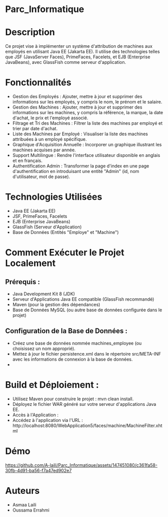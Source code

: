 # Parc_Informatique

# Description
Ce projet vise à implémenter un système d'attribution de machines aux employés en utilisant Java EE (Jakarta EE). Il utilise des technologies telles que JSF (JavaServer Faces), PrimeFaces, Facelets, et EJB (Enterprise JavaBeans), avec GlassFish comme serveur d'application.

# Fonctionnalités



- Gestion des Employés : Ajouter, mettre à jour et supprimer des informations sur les employés, y compris le nom, le prénom et le salaire.
- Gestion des Machines : Ajouter, mettre à jour et supprimer des informations sur les machines, y compris la référence, la marque, la date d'achat, le prix et l'employé associé.
- Filtrage et Tri des Machines : Filtrer la liste des machines par employé et trier par date d'achat.
- Liste des Machines par Employé : Visualiser la liste des machines attribuées à un employé spécifique.
- Graphique d'Acquisition Annuelle : Incorporer un graphique illustrant les machines acquises par année.
- Support Multilingue : Rendre l'interface utilisateur disponible en anglais et en français.
- Authentification Admin : Transformer la page d'index en une page d'authentification en introduisant une entité "Admin" (id, nom d'utilisateur, mot de passe).


# Technologies Utilisées

- Java EE (Jakarta EE)
- JSF, PrimeFaces, Facelets
- EJB (Enterprise JavaBeans)
- GlassFish (Serveur d'Application)
- Base de Données (Entités "Employe" et "Machine")

#  Comment Exécuter le Projet Localement
## Prérequis :
- Java Development Kit 8 (JDK)
- Serveur d'Applications Java EE compatible (GlassFish recommandé)
- Maven (pour la gestion des dépendances)
- Base de Données MySQL (ou autre base de données configurée dans le projet)

## Configuration de la Base de Données :
- Créez une base de données nommée machines_employee (ou choisissez un nom approprié).
- Mettez à jour le fichier persistence.xml dans le répertoire src/META-INF avec les informations de connexion à la base de données.
- 
# Build et Déploiement :
- Utilisez Maven pour construire le projet : mvn clean install.
- Déployez le fichier WAR généré sur votre serveur d'applications Java EE.
- Accès à l'Application :
- Accédez à l'application via l'URL : http://localhost:8080/WebApplication5/faces/machine/MachineFilter.xhtml

# Démo



https://github.com/A-laili/Parc_Informatique/assets/147451080/c361fa58-30fb-4d91-ba56-f7a47ed902e7




# Auteurs

- Asmaa Laili
- Oussama Errahmi





